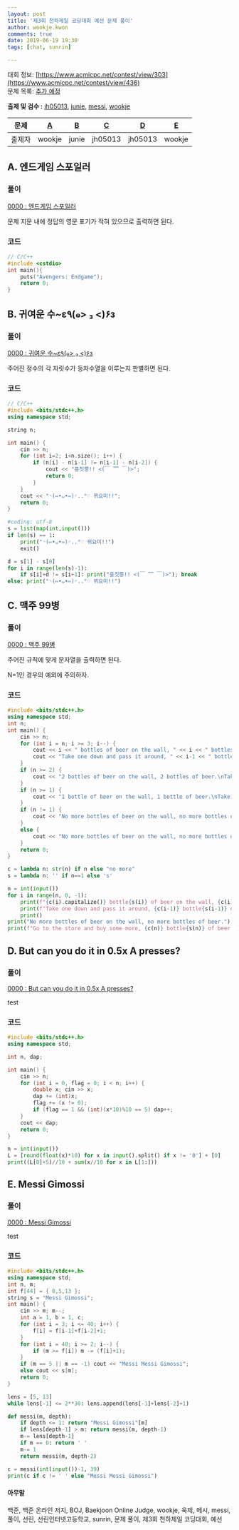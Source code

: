 ```yaml
---
layout: post
title: '제3회 천하제일 코딩대회 예선 문제 풀이'
author: wookje.kwon
comments: true
date: 2019-06-19 19:30
tags: [chat, sunrin]

---
```


대회 정보: [https://www.acmicpc.net/contest/view/303](https://www.acmicpc.net/contest/view/436)  
문제 목록: [추가 예정](https://www.acmicpc.net/)

**출제 및 검수 :** [jh05013](https://www.acmicpc.net/user/jh05013), [junie](https://www.acmicpc.net/user/junie), [messi](https://www.acmicpc.net/user/messi), [wookje](https://www.acmicpc.net/user/wookje)  

| 문제   | [A](https://www.acmicpc.net/problem/15885)        | [B](https://www.acmicpc.net/problem/15886)      | [C](https://www.acmicpc.net/problem/15887)      | [D](https://www.acmicpc.net/problem/15888)      | [E](https://www.acmicpc.net/problem/15889)      |
|--------|----------|--------|--------|--------|--------|
| 출제자 | wookje | junie | jh05013 | jh05013 | wookje |

## A. 엔드게임 스포일러

### 풀이

[0000 : 엔드게임 스포일러](https://acmicpc.net/problem/0000)

문제 지문 내에 정답의 영문 표기가 적혀 있으므로 출력하면 된다.

### 코드

```cpp
// C/C++
#include <cstdio>
int main(){
    puts("Avengers: Endgame");
    return 0;
}
```

## B. 귀여운 수~ε٩(๑> ₃ <)۶з

### 풀이

[0000 : 귀여운 수~ε٩(๑> ₃ <)۶з](https://acmicpc.net/problem/0000)

주어진 정수의 각 자릿수가 등차수열을 이루는지 판별하면 된다.

### 코드

```cpp
// C/C++
#include <bits/stdc++.h>
using namespace std;

string n;

int main() {
    cin >> n;
    for (int i=2; i<n.size(); i++) {
        if (n[i] - n[i-1] != n[i-1] - n[i-2]) {
            cout << "흥칫뿡!! <(￣ ﹌ ￣)>";
            return 0;
        }
    }
    cout << "◝(⑅•ᴗ•⑅)◜..°♡ 뀌요미!!";
    return 0;
}
```   
```python
#coding: utf-8
s = list(map(int,input()))
if len(s) == 1:
    print("◝(⑅•ᴗ•⑅)◜..°♡ 뀌요미!!")
    exit()

d = s[1] - s[0]
for i in range(len(s)-1):
    if s[i]+d != s[i+1]: print("흥칫뿡!! <(￣ ﹌ ￣)>"); break
else: print("◝(⑅•ᴗ•⑅)◜..°♡ 뀌요미!!")
```

## C. 맥주 99병

### 풀이

[0000 : 맥주 99병](https://acmicpc.net/problem/0000)

주어진 규칙에 맞게 문자열을 출력하면 된다.

N=1인 경우의 예외에 주의하자.

### 코드

```cpp
#include <bits/stdc++.h>
using namespace std;
int n;
int main() {
	cin >> n;
	for (int i = n; i >= 3; i--) {
		cout << i << " bottles of beer on the wall, " << i << " bottles of beer.\n";
		cout << "Take one down and pass it around, " << i-1 << " bottles of beer on the wall.\n\n";
	}
	if (n >= 2) {
		cout << "2 bottles of beer on the wall, 2 bottles of beer.\nTake one down and pass it around, 1 bottle of beer on the wall.\n\n";
	}
	if (n >= 1) {
		cout << "1 bottle of beer on the wall, 1 bottle of beer.\nTake one down and pass it around, no more bottles of beer on the wall.\n\n";
	}
	if (n != 1) {
		cout << "No more bottles of beer on the wall, no more bottles of beer.\nGo to the store and buy some more, " << n << " bottles of beer on the wall.";
	}
	else {
		cout << "No more bottles of beer on the wall, no more bottles of beer.\nGo to the store and buy some more, " << n << " bottle of beer on the wall.";
	}
	return 0;
}
```
```python
c = lambda n: str(n) if n else "no more"
s = lambda n: '' if n==1 else 's'

n = int(input())
for i in range(n, 0, -1):
    print(f"{c(i).capitalize()} bottle{s(i)} of beer on the wall, {c(i)} bottle{s(i)} of beer.")
    print(f"Take one down and pass it around, {c(i-1)} bottle{s(i-1)} of beer on the wall.")
    print()
print("No more bottles of beer on the wall, no more bottles of beer.")
print(f"Go to the store and buy some more, {c(n)} bottle{s(n)} of beer on the wall.")
```

## D. But can you do it in 0.5x A presses?

### 풀이

[0000 : But can you do it in 0.5x A presses?](https://acmicpc.net/problem/0000)

test

### 코드

```cpp
#include <bits/stdc++.h>
using namespace std;

int n, dap;

int main() {
	cin >> n;
	for (int i = 0, flag = 0; i < n; i++) {
		double x; cin >> x;
		dap += (int)x;
		flag += (x != 0);
		if (flag == 1 && (int)(x*10)%10 == 5) dap++;
	}
	cout << dap;
	return 0;
}
```
```python
n = int(input())
L = [round(float(x)*10) for x in input().split() if x != '0'] + [0]
print((L[0]+5)//10 + sum(x//10 for x in L[1:]))
```

## E. Messi Gimossi

### 풀이

[0000 : Messi Gimossi](https://acmicpc.net/problem/0000)

test

### 코드

```cpp
#include <bits/stdc++.h>
using namespace std;
int n, m;
int f[44] = { 0,5,13 };
string s = "Messi Gimossi";
int main() {
	cin >> m; m--;
	int a = 1, b = 1, c;
	for (int i = 3; i <= 40; i++) {
		f[i] = f[i-1]+f[i-2]+1;
	}
	for (int i = 40; i >= 2; i--) {
		if (m >= f[i]) m -= (f[i]+1);
	}
	if (m == 5 || m == -1) cout << "Messi Messi Gimossi";
	else cout << s[m];
	return 0;
}
```  
```python
lens = [5, 13]
while lens[-1] <= 2**30: lens.append(lens[-1]+lens[-2]+1)

def messi(m, depth):
    if depth <= 1: return "Messi Gimossi"[m]
    if lens[depth-1] > m: return messi(m, depth-1)
    m-= lens[depth-1]
    if m == 0: return ' '
    m-= 1
    return messi(m, depth-2)

c = messi(int(input())-1, 39)
print(c if c != ' ' else "Messi Messi Gimossi")
```

#### 아무말  
백준, 백준 온라인 저지, BOJ, Baekjoon Online Judge, wookje, 욱제, 메시, messi, 풀이, 선린, 선린인터넷고등학교, sunrin, 문제 풀이, 제3회 천하제일 코딩대회, 예선
